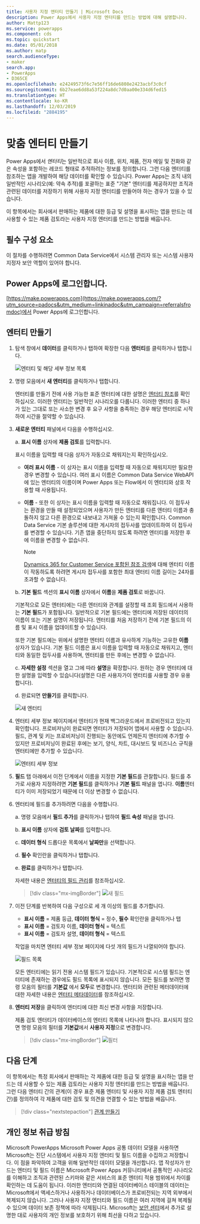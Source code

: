 ```yaml
---
title: 사용자 지정 엔터티 만들기 | Microsoft Docs
description: Power Apps에서 사용자 지정 엔터티를 만드는 방법에 대해 설명합니다.
author: Mattp123
ms.service: powerapps
ms.component: cds
ms.topic: quickstart
ms.date: 05/01/2018
ms.author: matp
search.audienceType:
- maker
search.app:
- PowerApps
- D365CE
ms.openlocfilehash: e24249573f6c7e56ff16de6808e2423acbf3c0cf
ms.sourcegitcommit: 6b27eae6dd8a53f224a8dc7d0aa00e334d6fed15
ms.translationtype: HT
ms.contentlocale: ko-KR
ms.lasthandoff: 12/03/2019
ms.locfileid: "2884195"
---
```

# <a name="create-a-custom-entity"></a>맞춤 엔터티 만들기
Power Apps에서 *엔터티*는 일반적으로 회사 이름, 위치, 제품, 전자 메일 및 전화와 같은 속성을 포함하는 레코드 형태로 추적하려는 정보를 정의합니다. 그런 다음 엔터티를 참조하는 앱을 개발하여 해당 데이터를 확인할 수 있습니다. Power Apps는 조직 내의 일반적인 시나리오(예: 약속 추적)를 포괄하는 표준 "기본" 엔터티를 제공하지만 조직과 관련된 데이터를 저장하기 위해 사용자 지정 엔터티를 만들어야 하는 경우가 있을 수 있습니다.

이 항목에서는 회사에서 판매하는 제품에 대한 등급 및 설명을 표시하는 앱을 만드는 데 사용할 수 있는 제품 검토라는 사용자 지정 엔터티를 만드는 방법을 배웁니다.

## <a name="prerequisites"></a>필수 구성 요소
이 절차를 수행하려면 Common Data Service에서 시스템 관리자 또는 시스템 사용자 지정자 보안 역할이 있어야 합니다.

## <a name="sign-in-to-power-apps"></a>Power Apps에 로그인합니다.
[https://make.powerapps.com](https://make.powerapps.com/?utm_source=padocs&utm_medium=linkinadoc&utm_campaign=referralsfromdoc)에서 Power Apps에 로그인합니다.

## <a name="create-an-entity"></a>엔터티 만들기
1. 탐색 창에서 **데이터**를 클릭하거나 탭하여 확장한 다음 **엔터티**를 클릭하거나 탭합니다.

    ![엔터티 및 해당 세부 정보 목록](./media/data-platform-cds-create-entity/entitylist.png "엔터티 목록")

2. 명령 모음에서 **새 엔터티**를 클릭하거나 탭합니다.

    엔터티를 만들기 전에 사용 가능한 표준 엔터티에 대한 설명은 [엔터티 참조](../../developer/common-data-service/reference/about-entity-reference.md)를 확인하십시오. 이러한 엔터티는 일반적인 시나리오를 다룹니다. 이러한 엔터티 중 하나가 있는 그대로 또는 사소한 변경 후 요구 사항을 충족하는 경우 해당 엔터티로 시작하여 시간을 절약할 수 있습니다. 

3. **새로운 엔터티** 패널에서 다음을 수행하십시오.

    a. **표시 이름** 상자에 **제품 검토**를 입력합니다.

    표시 이름을 입력할 때 다음 상자가 자동으로 채워지는지 확인하십시오.

    * **여러 표시 이름** - 이 상자는 표시 이름을 입력할 때 자동으로 채워지지만 필요한 경우 변경할 수 있습니다. 여러 표시 이름은 Common Data Service WebAPI에 있는 엔터티의 이름이며 Power Apps 또는 Flow에서 이 엔터티와 상호 작용할 때 사용됩니다.
    * **이름** - 또한 이 상자는 표시 이름을 입력할 때 자동으로 채워집니다. 이 접두사는 환경을 만들 때 설정되었으며 사용자가 만든 엔터티를 다른 엔터티 이름과 충돌하지 않고 다른 환경으로 내보내고 가져올 수 있는지 확인합니다. Common Data Service 기본 솔루션에 대한 게시자의 접두사를 업데이트하여 이 접두사를 변경할 수 있습니다. 기존 앱을 중단하지 않도록 하려면 엔터티를 저장한 후에 이름을 변경할 수 없습니다.

       > [!NOTE]
       > [Dynamics 365 for Customer Service 포함된 참조 검색](/dynamics365/customer-engagement/customer-service/set-up-knowledge-management-embedded-knowledge-search)에 대해 엔터티 이름이 작동하도록 하려면 게시자 접두사를 포함한 최대 엔터티 이름 길이는 24자를 초과할 수 없습니다.

    b. **기본 필드** 섹션의 **표시 이름** 상자에서 **이름**을 **제품 검토**로 바꿉니다. 

    기본적으로 모든 엔터티에는 다른 엔터티와 관계를 설정할 때 조회 필드에서 사용하는 **기본 필드**가 포함됩니다. 일반적으로 기본 필드에는 엔터티에 저장된 데이터의 이름이 또는 기본 설명이 저장됩니다. 엔터티를 처음 저장하기 전에 기본 필드의 이름 및 표시 이름을 업데이트할 수 있습니다.

    또한 기본 필드에는 위에서 설명한 엔터티 이름과 유사하게 기능하는 고유한 **이름** 상자가 있습니다. 기본 필드 이름은 표시 이름을 입력할 때 자동으로 채워지고, 엔터티와 동일한 접두사를 사용하며, 엔터티를 만든 후에는 변경할 수 없습니다.

    c. **자세한 설정** 섹션을 열고 그에 따라 **설명**을 확장합니다. 원하는 경우 엔터티에 대한 설명을 입력할 수 있습니다(설명은 다른 사용자가이 엔터티를 사용할 경우 유용합니다). 
    
    d. 완료되면 **만들기**를 클릭합니다.
     
    ![새 엔터티](./media/data-platform-cds-create-entity/newentitypanel.png "새 엔터티 패널")

4. 엔터티 세부 정보 페이지에서 엔터티가 현재 백그라운드에서 프로비전되고 있는지 확인합니다. 프로비저닝이 완료되면 엔터티가 저장되어 앱에서 사용할 수 있습니다. 필드, 관계 및 키는 프로비저닝이 진행되는 동안에도 언제든지 엔터티에 추가할 수 있지만 프로비저닝이 완료된 후에는 보기, 양식, 차트, 대시보드 및 비즈니스 규칙을 엔터티에만 추가할 수 있습니다.

    ![엔터티 세부 정보](./media/data-platform-cds-create-entity/newentitydetails.png "새 엔터티 세부 정보")

5. **필드** 탭 아래에서 이전 단계에서 이름을 지정한 **기본 필드**를 관찰합니다. 필드를 추가로 사용자 지정하려면 **기본 필드**를 클릭하거나 **기본 필드** 패널을 엽니다. **이름**엔터티가 이미 저장되었기 때문에 더 이상 변경할 수 없습니다.

5. 엔터티에 필드를 추가하려면 다음을 수행합니다.
 
    a. 명령 모음에서 **필드 추가**를 클릭하거나 탭하여 **필드 속성** 패널을 엽니다.

    b. **표시 이름** 상자에 **검토 날짜**를 입력합니다.

    c. **데이터 형식** 드롭다운 목록에서 **날짜만**을 선택합니다.

    d. **필수** 확인란을 클릭하거나 탭합니다.
    
    e. **완료**를 클릭하거나 탭합니다.
     
    자세한 내용은 [엔터티의 필드 관리](data-platform-manage-fields.md)를 참조하십시오.

    > [!div class="mx-imgBorder"] 
    > ![새 필드](./media/data-platform-cds-create-entity/newfieldpanel-2.png "새 필드 패널")

6. 이전 단계를 반복하여 다음 구성으로 세 개 이상의 필드를 추가합니다.
    * **표시 이름** = 제품 등급, **데이터 형식** = 정수, **필수** 확인란을 클릭하거나 탭
    * **표시 이름** = 검토자 이름, **데이터 형식** = 텍스트
    * **표시 이름** = 검토자 설명, **데이터 형식** = 텍스트

    작업을 마치면 엔터티 세부 정보 페이지에 다섯 개의 필드가 나열되어야 합니다.

    ![필드 목록](./media/data-platform-cds-create-entity/addedfields.png "필드 목록")

    모든 엔터티에는 읽기 전용 시스템 필드가 있습니다. 기본적으로 시스템 필드는 엔터티에 존재하는 경우에도 필드 목록에 표시되지 않습니다. 모든 필드를 보려면 명령 모음의 필터를 **기본값** 에서 **모두**로 변경합니다. 엔터티와 관련된 메터데이터에 대한 자세한 내용은 [엔터티 메타데이터](../../developer/common-data-service/entity-metadata.md)를 참조하십시오.

7. **엔터티 저장**을 클릭하여 엔터티에 대한 최신 변경 사항을 저장합니다.

    제품 검토 엔터티가 데이터베이스의 엔터티 목록에 나타나야 합니다. 표시되지 않으면 명령 모음의 필터를 **기본값**에서 **사용자 지정**으로 변경합니다.

    > [!div class="mx-imgBorder"] 
    > ![필터](./media/data-platform-cds-create-entity/filter.png "필터 선택")

## <a name="next-steps"></a>다음 단계
이 항목에서는 특정 회사에서 판매하는 각 제품에 대한 등급 및 설명을 표시하는 앱을 만드는 데 사용할 수 있는 제품 검토라는 사용자 지정 엔터티를 만드는 방법을 배웁니다. 그런 다음 엔터티 간의 관계(이 경우 표준 제품 엔터티 및 사용자 지정 제품 검토 엔터티 간)를 정의하여 각 제품에 대한 검토 및 의견을 연결할 수 있는 방법을 배웁니다.

> [!div class="nextstepaction"]
> [관계 만들기](data-platform-entity-lookup.md)

## <a name="privacy-notice"></a>개인 정보 취급 방침
Microsoft PowerApps Microsoft Power Apps 공통 데이터 모델을 사용하면 Microsoft는 진단 시스템에서 사용자 지정 엔터티 및 필드 이름을 수집하고 저장합니다. 이 점을 파악하여 고객을 위해 일반적인 데이터 모델을 개선합니다. 앱 작성자가 만드는 엔터티 및 필드 이름은 Microsoft Power Apps 커뮤니티에서 공통적인 시나리오를 이해하고 조직과 관련된 스키마와 같은 서비스의 표준 엔터티 적용 범위에서 차이를 확인하는 데 도움이 됩니다. 이러한 엔터티와 연결된 데이터베이스 테이블의 데이터는 Microsoft에서 액세스하거나 사용하거나 데이터베이스가 프로비전되는 지역 외부에서 복제되지 않습니다. 그러나 사용자 지정 엔터티와 필드 이름은 여러 지역에 걸쳐 복제될 수 있으며 데이터 보존 정책에 따라 삭제됩니다. Microsoft는 [보안 센터](https://www.microsoft.com/trustcenter/Privacy/default.aspx)에서 추가로 설명한 대로 사용자의 개인 정보를 보호하기 위해 최선을 다하고 있습니다.
